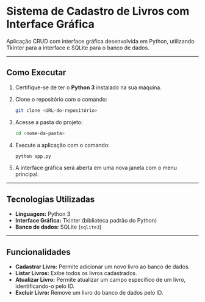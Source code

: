 

# Sistema de Cadastro de Livros com Interface Gráfica

Aplicação CRUD com interface gráfica desenvolvida em Python, utilizando Tkinter para a interface e SQLite para o banco de dados.

---

## Como Executar

1. Certifique-se de ter o **Python 3** instalado na sua máquina.
2. Clone o repositório com o comando:

   ```bash
   git clone <URL-do-repositório>
   ```
3. Acesse a pasta do projeto:

   ```bash
   cd <nome-da-pasta>
   ```
4. Execute a aplicação com o comando:

   ```bash
   python app.py
   ```
5. A interface gráfica será aberta em uma nova janela com o menu principal.

---

## Tecnologias Utilizadas

* **Linguagem:** Python 3
* **Interface Gráfica:** Tkinter (biblioteca padrão do Python)
* **Banco de dados:** SQLite (`sqlite3`)

---

## Funcionalidades

* **Cadastrar Livro:** Permite adicionar um novo livro ao banco de dados.
* **Listar Livros:** Exibe todos os livros cadastrados.
* **Atualizar Livro:** Permite atualizar um campo específico de um livro, identificando-o pelo ID.
* **Excluir Livro:** Remove um livro do banco de dados pelo ID.

